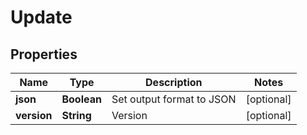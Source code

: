 

# Update

## Properties

Name | Type | Description | Notes
------------ | ------------- | ------------- | -------------
**json** | **Boolean** | Set output format to JSON |  [optional]
**version** | **String** | Version |  [optional]



